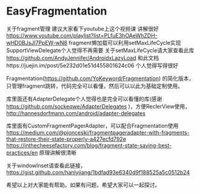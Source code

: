 # EasyFragmentation
关于fragment管理 建议大家看下youtube上这个视频课 讲解很好 https://www.youtube.com/playlist?list=PLfuE3hOAeWhZDH-wHD0BJsJl7PpEW-wN8
fragment懒加载可以利用setMaxLifeCycle实现 SupportViewDelegate个人觉得不再需要
关于setMaxLifeCycle请大家查看此库 https://github.com/AndyJennifer/AndroidxLazyLoad
和此文档https://juejin.im/post/5e232d01e51d455801624c06 个人觉得写得很好

Fragmentation(https://github.com/YoKeyword/Fragmentation) 的简化版本， 只管理fragment跳转，代码完全可以看懂，然后可以以此为基础定制使用。

库里面还有AdapterDelegate个人觉得也是完全可以看懂的库(感谢 https://github.com/sockeqwe/AdapterDelegates )，方便ReclerView使用，http://hannesdorfmann.com/android/adapter-delegates

库里面有CustomFragmentPagerAdapter，可以配合Fragmentation使用
https://medium.com/@pjonceski/fragmentpageradapter-with-fragments-that-restore-their-state-properly-a427ecfd792e
https://inthecheesefactory.com/blog/fragment-state-saving-best-practices/en 
原理讲解很清晰

关于windowInset请查看此链接，https://gist.github.com/hanlyjiang/1bdfad93e6340d9f188525a5c0512b24

希望以上对大家能有帮助。如果有问题，希望大家可以一起探讨。
